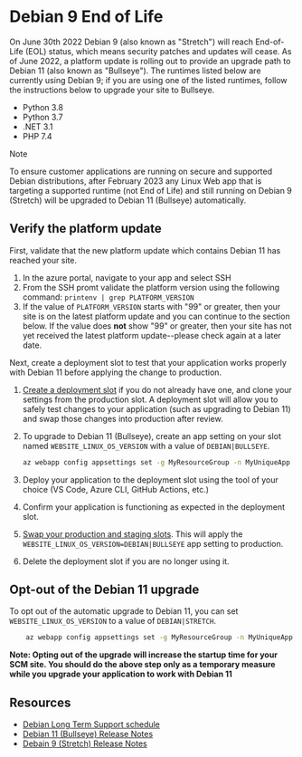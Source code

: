 # Debian 9 End of Life

On June 30th 2022 Debian 9 (also known as "Stretch") will reach End-of-Life (EOL) status, which means security patches and updates will cease. As of June 2022, a platform update is rolling out to provide an upgrade path to Debian 11 (also known as "Bullseye"). The runtimes listed below are currently using Debian 9; if you are using one of the listed runtimes, follow the instructions below to upgrade your site to Bullseye.

- Python 3.8
- Python 3.7
- .NET 3.1
- PHP 7.4

> [!NOTE]
> To ensure customer applications are running on secure and supported Debian distributions, after February 2023 any Linux Web app that is targeting a supported runtime (not End of Life) and still running on Debian 9 (Stretch) will be upgraded to Debian 11 (Bullseye) automatically.
>

## Verify the platform update

First, validate that the new platform update which contains Debian 11 has reached your site.

1. In the azure portal, navigate to your app and select SSH 
1. From the SSH promt validate the platform version using the following command:  `printenv | grep PLATFORM_VERSION`
1. If the value of `PLATFORM_VERSION` starts with "99" or greater, then your site is on the latest platform update and you can continue to the section below. If the value does **not** show "99" or greater, then your site has not yet received the latest platform update--please check again at a later date.

Next, create a deployment slot to test that your application works properly with Debian 11 before applying the change to production.

1. [Create a deployment slot](deploy-staging-slots.md#add-a-slot) if you do not already have one, and clone your settings from the production slot. A deployment slot will allow you to safely test changes to your application (such as upgrading to Debian 11) and swap those changes into production after review. 
1. To upgrade to Debian 11 (Bullseye), create an app setting on your slot named `WEBSITE_LINUX_OS_VERSION` with a value of `DEBIAN|BULLSEYE`.

    ```bash
    az webapp config appsettings set -g MyResourceGroup -n MyUniqueApp --settings WEBSITE_LINUX_OS_VERSION="DEBIAN|BULLSEYE"
    ```
1. Deploy your application to the deployment slot using the tool of your choice (VS Code, Azure CLI, GitHub Actions, etc.)
1. Confirm your application is functioning as expected in the deployment slot.
1. [Swap your production and staging slots](deploy-staging-slots.md#swap-two-slots). This will apply the `WEBSITE_LINUX_OS_VERSION=DEBIAN|BULLSEYE` app setting to production.
1. Delete the deployment slot if you are no longer using it.

## Opt-out of the Debian 11 upgrade

To opt out of the automatic upgrade to Debian 11, you can set `WEBSITE_LINUX_OS_VERSION` to a value of `DEBIAN|STRETCH`.

```bash
    az webapp config appsettings set -g MyResourceGroup -n MyUniqueApp --settings WEBSITE_LINUX_OS_VERSION="DEBIAN|STRETCH"
```
**Note: Opting out of the upgrade will increase the startup time for your SCM site. You should do the above step only as a temporary measure while you upgrade your application to work with Debian 11**
## Resources

- [Debian Long Term Support schedule](https://wiki.debian.org/LTS)
- [Debian 11 (Bullseye) Release Notes](https://www.debian.org/releases/bullseye/)
- [Debain 9 (Stretch) Release Notes](https://www.debian.org/releases/stretch/)